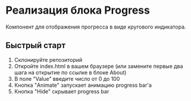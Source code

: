 # Реализация блока Progress
Компонент для отображения прогресса в виде кругового индикатора.

## Быстрый старт
1. Склонируйте репозиторий
2. Откройте index.html в вашем браузере (или замените первые два шага на открытие по ссылке в блоке About)
3. В поле "Value" введите число от 0 до 100
4. Кнопка "Animate" запускает анимацию progress bar'a
5. Кнопка "Hide" скрывает progress bar
